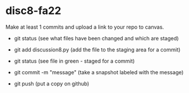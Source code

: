 # disc8-fa22

Make at least 1 commits and upload a link to your repo to canvas.

- git status (see what files have been changed and which are staged)

- git add discussion8.py (add the file to the staging area for a commit)

- git status (see file in green - staged for a commit)

- git commit -m "message" (take a snapshot labeled with the message)

- git push (put a copy on github)
